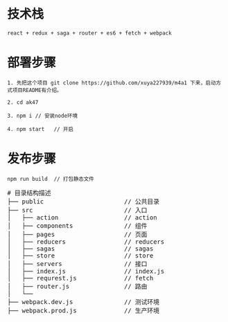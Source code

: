 # 技术栈
    react + redux + saga + router + es6 + fetch + webpack

# 部署步骤
    1. 先把这个项目 git clone https://github.com/xuya227939/m4a1 下来，启动方式项目README有介绍。
    
    2. cd ak47
    
    3. npm i // 安装node环境

    4. npm start   // 开启

# 发布步骤
    npm run build  // 打包静态文件


<pre># 目录结构描述
├── public                      // 公共目录
├── src                         // 入口
│   ├── action                  // action
│   ├── components              // 组件
│   ├── pages                   // 页面
│   ├── reducers                // reducers
│   ├── sagas                   // sagas
│   ├── store                   // store
│   ├── servers                 // 接口
│   ├── index.js                // index.js
│   ├── requrest.js             // fetch
│   ├── router.js               // 路由
│   └── 
├── webpack.dev.js              // 测试环境
├── webpack.prod.js             // 生产环境
</pre>
